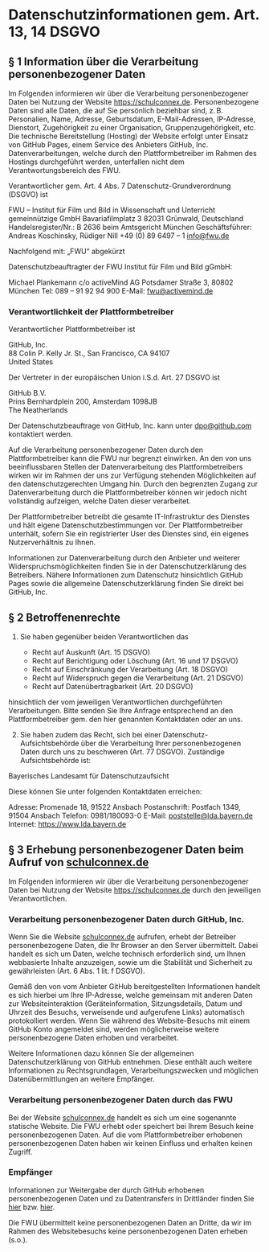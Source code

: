 # Datenschutzinformationen gem. Art. 13, 14 DSGVO

## § 1 Information über die Verarbeitung personenbezogener Daten

Im Folgenden informieren wir über die Verarbeitung personenbezogener Daten bei Nutzung der Website https://schulconnex.de. Personenbezogene Daten sind alle Daten, die auf Sie persönlich beziehbar sind, z. B. Personalien, Name, Adresse, Geburtsdatum, E-Mail-Adressen, IP-Adresse, Dienstort, Zugehörigkeit zu einer Organisation, Gruppenzugehörigkeit, etc.
Die technische Bereitstellung (Hosting) der Website erfolgt unter Einsatz von GitHub Pages, einem Service des Anbieters GitHub, Inc. Datenverarbeitungen, welche durch den Plattformbetreiber im Rahmen des Hostings durchgeführt werden, unterfallen nicht dem Verantwortungsbereich des FWU.

Verantwortlicher gem. Art. 4 Abs. 7 Datenschutz-Grundverordnung (DSGVO) ist

FWU – Institut für Film und Bild in Wissenschaft und Unterricht gemeinnützige GmbH
Bavariafilmplatz 3
82031 Grünwald, Deutschland
Handelsregister/Nr.: B 2636 beim Amtsgericht München
Geschäftsführer: Andreas Koschinsky, Rüdiger Nill
+49 (0) 89 6497 – 1
info@fwu.de

Nachfolgend mit: „FWU“ abgekürzt


Datenschutzbeauftragter der FWU Institut für Film und Bild gGmbH:

Michael Plankemann
c/o activeMind AG
Potsdamer Straße 3, 80802 München
Tel: 089 – 91 92 94 900
E-Mail: fwu@activemind.de

### Verantwortlichkeit der Plattformbetreiber

Verantwortlicher Plattformbetreiber ist

GitHub, Inc. \
88 Colin P. Kelly Jr. St., San Francisco, CA 94107 \
United States

Der Vertreter in der europäischen Union i.S.d. Art. 27 DSGVO ist

GitHub B.V. \
Prins Bernhardplein 200, Amsterdam 1098JB \
The Neatherlands

Der Datenschutzbeauftrage von GitHub, Inc. kann unter dpo@github.com kontaktiert werden.

Auf die Verarbeitung personenbezogener Daten durch den Plattformbetreiber kann die FWU nur begrenzt einwirken. An den von uns beeinflussbaren Stellen der Datenverarbeitung des Plattformbetreibers wirken wir im Rahmen der uns zur Verfügung stehenden Möglichkeiten auf den datenschutzgerechten Umgang hin. Durch den begrenzten Zugang zur Datenverarbeitung durch die Plattformbetreiber können wir jedoch nicht vollständig aufzeigen, welche Daten dieser verarbeitet.

Der Plattformbetreiber betreibt die gesamte IT-Infrastruktur des Dienstes und hält eigene Datenschutzbestimmungen vor. Der Plattformbetreiber unterhält, sofern Sie ein registrierter User des Dienstes sind, ein eigenes Nutzerverhältnis zu Ihnen.

Informationen zur Datenverarbeitung durch den Anbieter und weiterer Widerspruchsmöglichkeiten finden Sie in der Datenschutzerklärung des Betreibers. Nähere Informationen zum Datenschutz hinsichtlich GitHub Pages sowie die allgemeine Datenschutzerklärung finden Sie direkt bei GitHub, Inc.

## § 2 Betroffenenrechte

1. Sie haben gegenüber beiden Verantwortlichen das

    - Recht auf Auskunft (Art. 15 DSGVO)
    - Recht auf Berichtigung oder Löschung (Art. 16 und 17 DSGVO)
    - Recht auf Einschränkung der Verarbeitung (Art. 18 DSGVO)
    - Recht auf Widerspruch gegen die Verarbeitung (Art. 21 DSGVO)
    - Recht auf Datenübertragbarkeit (Art. 20 DSGVO)

hinsichtlich der vom jeweiligen Verantwortlichen durchgeführten Verarbeitungen. Bitte senden Sie Ihre Anfrage entsprechend an den Plattformbetreiber gem. den hier genannten Kontaktdaten oder an uns.

2. Sie haben zudem das Recht, sich bei einer Datenschutz-Aufsichtsbehörde über die Verarbeitung Ihrer personenbezogenen Daten durch uns zu beschweren (Art. 77 DSGVO). Zuständige Aufsichtsbehörde ist:

Bayerisches Landesamt für Datenschutzaufsicht

Diese können Sie unter folgenden Kontaktdaten erreichen:

Adresse: Promenade 18, 91522 Ansbach
Postanschrift: Postfach 1349, 91504 Ansbach
Telefon: 0981/180093-0
E-Mail: poststelle@lda.bayern.de
Internet: https://www.lda.bayern.de

## § 3 Erhebung personenbezogener Daten beim Aufruf von [schulconnex.de](https://schulconnex.de)

Im Folgenden informieren wir über die Verarbeitung personenbezogener Daten bei Nutzung der Website https://schulconnex.de durch den jeweiligen Verantwortlichen.

### Verarbeitung personenbezogener Daten durch GitHub, Inc.

Wenn Sie die Website [schulconnex.de](https://schulconnex.de) aufrufen, erhebt der Betreiber personenbezogene Daten, die Ihr Browser an den Server übermittelt. Dabei handelt es sich um Daten, welche technisch erforderlich sind, um Ihnen webbasierte Inhalte anzuzeigen, sowie um die Stabilität und Sicherheit zu gewährleisten (Art. 6 Abs. 1 lit. f DSGVO).

Gemäß den von vom Anbieter GitHub bereitgestellten Informationen handelt es sich hierbei um Ihre IP-Adresse, welche gemeinsam mit anderen Daten zur Websiteinteraktion (Geräteinformation, Sitzungsdetails, Datum und Uhrzeit des Besuchs, verweisende und aufgerufene Links) automatisch protokolliert werden. Wenn Sie während des Website-Besuchs mit einem GitHub Konto angemeldet sind, werden möglicherweise weitere personenbezogene Daten erhoben und verarbeitet.

Weitere Informationen dazu können Sie der allgemeinen Datenschutzerklärung von GitHub entnehmen. Diese enthält auch weitere Informationen zu Rechtsgrundlagen, Verarbeitungszwecken und möglichen Datenübermittlungen an weitere Empfänger.

### Verarbeitung personenbezogener Daten durch das FWU

Bei der Website [schulconnex.de](https://schulconnex.de) handelt es sich um eine sogenannte statische Website. Die FWU erhebt oder speichert bei Ihrem Besuch keine personenbezogenen Daten. Auf die vom Plattformbetreiber erhobenen personenbezogenen Daten haben wir keinen Einfluss und erhalten keinen Zugriff.

### Empfänger

Informationen zur Weitergabe der durch GitHub erhobenen personenbezogenen Daten und zu Datentransfers in Drittländer finden Sie [hier](https://docs.github.com/en/site-policy/privacy-policies/github-general-privacy-statement) bzw. [hier](https://docs.github.com/de/site-policy/privacy-policies/github-general-privacy-statement#lawful-bases-for-processing-personal-data-applicable-to-eea-and-uk-end-users).

Die FWU übermittelt keine personenbezogenen Daten an Dritte, da wir im Rahmen des Websitebesuchs keine personenbezogenen Daten erheben (s.o.).
